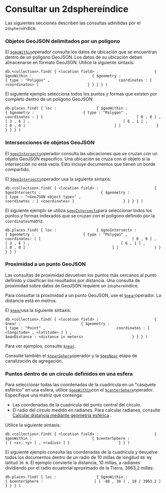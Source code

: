 # Consultar un 2dsphereíndice

Las siguientes secciones describen las consultas admitidas por el `2dsphere`índice.

### Objetos GeoJSON delimitados por un polígono  <a id="geojson-objects-bounded-by-a-polygon"></a>

El [`$geoWithin`](https://docs.mongodb.com/manual/reference/operator/query/geoWithin/#mongodb-query-op.-geoWithin)operador consulta los datos de ubicación que se encuentran dentro de un polígono GeoJSON. Los datos de su ubicación deben almacenarse en formato GeoJSON. Utilice la siguiente sintaxis:

```text
db.<collection>.find( { <location field> :                         { $geoWithin :                           { $geometry :                             { type : "Polygon" ,                               coordinates : [ <coordinates> ]                      } } } } )
```

El siguiente ejemplo selecciona todos los puntos y formas que existen por completo dentro de un polígono GeoJSON:

```text
db.places.find( { loc :                  { $geoWithin :                    { $geometry :                      { type : "Polygon" ,                        coordinates : [ [                                          [ 0 , 0 ] ,                                          [ 3 , 6 ] ,                                          [ 6 , 1 ] ,                                          [ 0 , 0 ]                                        ] ]                } } } } )
```

### Intersecciones de objetos GeoJSON  <a id="intersections-of-geojson-objects"></a>

El [`$geoIntersects`](https://docs.mongodb.com/manual/reference/operator/query/geoIntersects/#mongodb-query-op.-geoIntersects)operador consulta las ubicaciones que se cruzan con un objeto GeoJSON específico. Una ubicación se cruza con el objeto si la intersección no está vacía. Esto incluye documentos que tienen un borde compartido.

El [`$geoIntersects`](https://docs.mongodb.com/manual/reference/operator/query/geoIntersects/#mongodb-query-op.-geoIntersects)operador usa la siguiente sintaxis:

```text
db.<collection>.find( { <location field> :                         { $geoIntersects :                           { $geometry :                             { type : "<GeoJSON object type>" ,                               coordinates : [ <coordinates> ]                      } } } } )
```

El siguiente ejemplo se utiliza [`$geoIntersects`](https://docs.mongodb.com/manual/reference/operator/query/geoIntersects/#mongodb-query-op.-geoIntersects)para seleccionar todos los puntos y formas indexados que se cruzan con el polígono definido por la `coordinates`matriz.

```text
db.places.find( { loc :                  { $geoIntersects :                    { $geometry :                      { type : "Polygon" ,                        coordinates: [ [                                         [ 0 , 0 ] ,                                         [ 3 , 6 ] ,                                         [ 6 , 1 ] ,                                         [ 0 , 0 ]                                       ] ]                } } } } )
```

### Proximidad a un punto GeoJSON  <a id="proximity-to-a-geojson-point"></a>

Las consultas de proximidad devuelven los puntos más cercanos al punto definido y clasifican los resultados por distancia. Una consulta de proximidad sobre datos de GeoJSON requiere un `2dsphere`índice.

Para consultar la proximidad a un punto GeoJSON, use el [`$near`](https://docs.mongodb.com/manual/reference/operator/query/near/#mongodb-query-op.-near)operador. La distancia está en metros.

El [`$near`](https://docs.mongodb.com/manual/reference/operator/query/near/#mongodb-query-op.-near)usa la siguiente sintaxis:

```text
db.<collection>.find( { <location field> :                         { $near :                           { $geometry :                              { type : "Point" ,                                coordinates : [ <longitude> , <latitude> ] } ,                             $maxDistance : <distance in meters>                      } } } )
```

Para ver ejemplos, consulte [`$near`](https://docs.mongodb.com/manual/reference/operator/query/near/#mongodb-query-op.-near).

Consulte también el [`$nearSphere`](https://docs.mongodb.com/manual/reference/operator/query/nearSphere/#mongodb-query-op.-nearSphere)operador y la [`$geoNear`](https://docs.mongodb.com/manual/reference/operator/aggregation/geoNear/#mongodb-pipeline-pipe.-geoNear) etapa de canalización de agregación.

### Puntos dentro de un círculo definidos en una esfera  <a id="points-within-a-circle-defined-on-a-sphere"></a>

Para seleccionar todas las coordenadas de la cuadrícula en un "casquete esférico" en una esfera, utilice [`$geoWithin`](https://docs.mongodb.com/manual/reference/operator/query/geoWithin/#mongodb-query-op.-geoWithin)con el [`$centerSphere`](https://docs.mongodb.com/manual/reference/operator/query/centerSphere/#mongodb-query-op.-centerSphere)operador. Especifique una matriz que contenga:

* Las coordenadas de la cuadrícula del punto central del círculo.
* El radio del círculo medido en radianes. Para calcular radianes, consulte [Calcular distancia mediante geometría esférica](https://docs.mongodb.com/manual/tutorial/calculate-distances-using-spherical-geometry-with-2d-geospatial-indexes/) .

Utilice la siguiente sintaxis:

```text
db.<collection>.find( { <location field> :                         { $geoWithin :                           { $centerSphere :                              [ [ <x>, <y> ] , <radius> ] }                      } } )
```

El siguiente ejemplo consulta las coordenadas de la cuadrícula y devuelve todos los documentos dentro de un radio de 10 millas de longitud `88 W`y latitud `30 N`. El ejemplo convierte la distancia, 10 millas, a radianes dividiendo por el radio ecuatorial aproximado de la Tierra, 3963,2 millas:

```text
db.places.find( { loc :                  { $geoWithin :                    { $centerSphere :                       [ [ -88 , 30 ] , 10 / 3963.2 ]                } } } )
```

